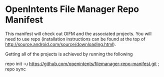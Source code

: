 OpenIntents File Manager Repo Manifest
======================================

This manifest will check out OIFM and the associated projects. You will
need to use repo (installation instructions can be found at the top of
http://source.android.com/source/downloading.html).

Getting all of the projects is achieved by running the following

repo init -u https://github.com/openintents/filemanager-repo-manifest.git ; repo sync
